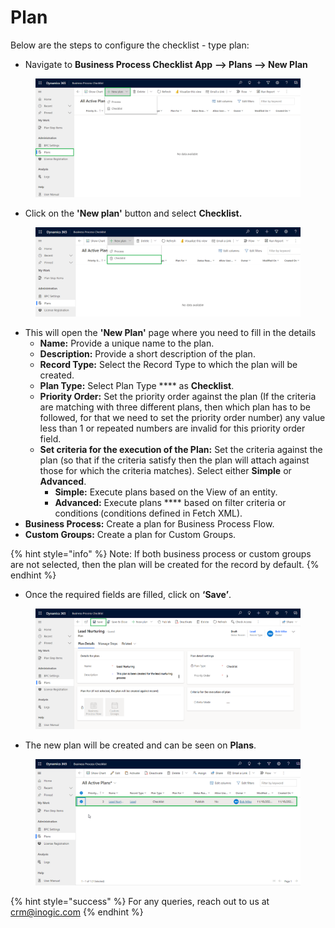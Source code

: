 # Plan

Below are the steps to configure the checklist - type plan:

* Navigate to **Business Process Checklist App** **--> Plans --> New Plan**

<figure><img src="../../../../.gitbook/assets/Configuration entity _1.png" alt=""><figcaption></figcaption></figure>

* Click on the **'New plan'** button and select **Checklist.**

<figure><img src="../../../../.gitbook/assets/Configuration entity checklist _2.png" alt=""><figcaption></figcaption></figure>

* This will open the **'New Plan'** page where you need to fill in the details
  * **Name:** Provide a unique name to the plan.
  * **Description:** Provide a short description of the plan.
  * **Record Type:** Select the Record Type to which the plan will be created.
  * **Plan Type:** Select Plan Type **** as **Checklist**.
  * **Priority Order:** Set the priority order against the plan (If the criteria are matching with three different plans, then which plan has to be followed, for that we need to set the priority order number) any value less than 1 or repeated numbers are invalid for this priority order field.
  * **Set criteria for the execution of the Plan:** Set the criteria against the plan (so that if the criteria satisfy then the plan will attach against those for which the criteria matches). Select either **Simple** or **Advanced**.
    * **Simple:** Execute plans based on the View of an entity.
    * **Advanced:** Execute plans **** based on filter criteria or conditions (conditions defined in Fetch XML).
* **Business Process:** Create a plan for Business Process Flow.
* **Custom Groups:** Create a plan for Custom Groups.

{% hint style="info" %}
Note: If both business process or custom groups are not selected, then the plan will be created for the record by default.
{% endhint %}

* Once the required fields are filled, click on **‘Save’**.

<figure><img src="../../../../.gitbook/assets/Plan_4 (1).png" alt=""><figcaption></figcaption></figure>

* The new plan will be created and can be seen on **Plans**.

<figure><img src="../../../../.gitbook/assets/Publish checklist.png" alt=""><figcaption></figcaption></figure>

{% hint style="success" %}
For any queries, reach out to us at [crm@inogic.com](mailto:crm@inogic.com)
{% endhint %}
